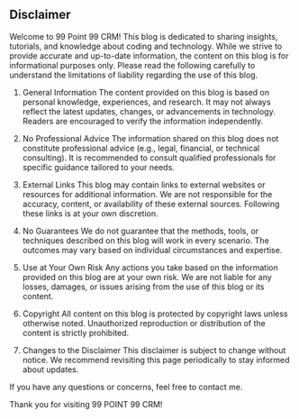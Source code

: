 ## Disclaimer ##

Welcome to 99 Point 99 CRM! This blog is dedicated to sharing insights, tutorials, and knowledge about coding and technology. While we strive to provide accurate and up-to-date information, the content on this blog is for informational purposes only. Please read the following carefully to understand the limitations of liability regarding the use of this blog.

1. General Information
The content provided on this blog is based on personal knowledge, experiences, and research. It may not always reflect the latest updates, changes, or advancements in technology. Readers are encouraged to verify the information independently.

2. No Professional Advice
The information shared on this blog does not constitute professional advice (e.g., legal, financial, or technical consulting). It is recommended to consult qualified professionals for specific guidance tailored to your needs.

3. External Links
This blog may contain links to external websites or resources for additional information. We are not responsible for the accuracy, content, or availability of these external sources. Following these links is at your own discretion.

4. No Guarantees
We do not guarantee that the methods, tools, or techniques described on this blog will work in every scenario. The outcomes may vary based on individual circumstances and expertise.

5. Use at Your Own Risk
Any actions you take based on the information provided on this blog are at your own risk. We are not liable for any losses, damages, or issues arising from the use of this blog or its content.

6. Copyright
All content on this blog is protected by copyright laws unless otherwise noted. Unauthorized reproduction or distribution of the content is strictly prohibited.

7. Changes to the Disclaimer
This disclaimer is subject to change without notice. We recommend revisiting this page periodically to stay informed about updates.

If you have any questions or concerns, feel free to contact me.

Thank you for visiting 99 POINT 99 CRM!
